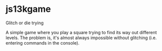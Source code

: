 # js13kgame
Glitch or die trying

A simple game where you play a square trying to find its way out different levels. The problem is, it's almost always impossible without glitching (i.e. entering commands in the console).

